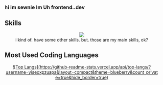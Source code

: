 ### hi im sewnie Im Uh frontend..dev

## Skills

<center>
 <p align="center">
  <a href="https://skillicons.dev/" target="_blank">
    <img
      src="https://skillicons.dev/icons?i=github,html,css,js,vscode,lua,cpp&theme=dark"
    />
  </a>
  <br>   i kind of. have some other skills. but. those are my main skills, ok?
</p>
 </center>
 
 ## Most Used Coding Languages
 
 <center>
  <a href="#">![Top Langs](https://github-readme-stats.vercel.app/api/top-langs/?username=yiseoxpzuapa&layout=compact&theme=blueberry&count_private=true&hide_border=true)</a>
 </center>
